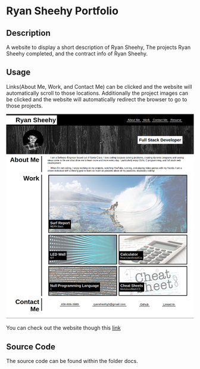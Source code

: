 # Ryan Sheehy Portfolio

## Description

A website to display a short description of Ryan Sheehy, The projects Ryan Sheehy completed, and the contract info of Ryan Sheehy.

## Usage

Links(About Me, Work, and Contact Me) can be clicked and the website will automatically scroll to those locations. Additionally the project images can be clicked and the website will automatically redirect the browser to go to those projects.

![Website screenshot](./docs/assets/images/Screenshot.png)

You can check out the website though this [link](https://ryansheehy0.github.io/Module_2_Challenge/)

## Source Code

The source code can be found within the folder docs.
